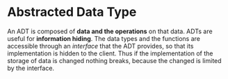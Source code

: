 # Abstracted Data Type

An ADT is composed of **data and the operations** on that data. ADTs are useful for **information hiding**. The data types and the functions are accessible through an *interface* that the ADT provides, so that its implementation is hidden to the client. Thus if the implementation of the storage of data is changed nothing breaks, because the changed is limited by the interface.
